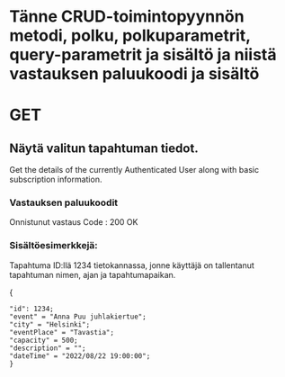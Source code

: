 # Tänne CRUD-toimintopyynnön metodi, polku, polkuparametrit, query-parametrit ja sisältö ja niistä vastauksen paluukoodi ja sisältö

# GET

## Näytä valitun tapahtuman tiedot.
Get the details of the currently Authenticated User along with basic subscription information.

### Vastauksen paluukoodit

Onnistunut vastaus
Code : 200 OK

### Sisältöesimerkkejä:

Tapahtuma ID:llä 1234 tietokannassa, jonne käyttäjä on tallentanut tapahtuman nimen, ajan ja tapahtumapaikan.

{

    "id": 1234;
    "event" = "Anna Puu juhlakiertue";
    "city" = "Helsinki";
	"eventPlace" = "Tavastia";
	"capacity" = 500;
	"description" = "";
	"dateTime" = "2022/08/22 19:00:00";
	}


